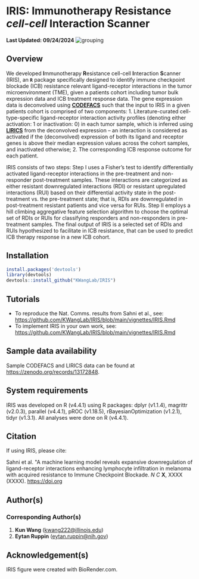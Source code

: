 # IRIS: Immunotherapy Resistance *cell-cell* Interaction Scanner
**Last Updated: 09/24/2024**
<img src="https://github.com/kwangcb/IRIS/blob/main/4-Figure/figures/biorender/png/IRIS%20figure%201%20Final%20Version%20%5Bnc%20acc%5D.png" alt="grouping">

## Overview

We developed **I**mmunotherapy **R**esistance cell-cell **I**nteraction **S**canner (IRIS), an **```R```** package specifically designed to identify immune checkpoint blockade (ICB) resistance relevant ligand-receptor interactions in the tumor microenvironment (TME), given a patients cohort including tumor bulk expression data and ICB treatment response data. The gene expression data is deconvolved using [**CODEFACS**](https://pubmed.ncbi.nlm.nih.gov/34983745/) such that the input to IRIS in a given patients cohort is comprised of two components: 1. Literature-curated cell-type-specific ligand-receptor interaction activity profiles (denoting either activation: 1 or inactivation: 0) in each tumor sample, which is inferred using [**LIRICS**](https://pubmed.ncbi.nlm.nih.gov/34983745/) from the deconvolved expression – an interaction is considered as activated if the (deconvolved) expression of both its ligand and receptor genes is above their median expression values across the cohort samples, and inactivated otherwise;  2. The corresponding ICB response outcome for each patient. 

IRIS consists of two steps: Step I uses a Fisher’s test to identify differentially activated ligand-receptor interactions in the pre-treatment and non-responder post-treatment samples. These interactions are categorized as either resistant downregulated interactions (RDI) or resistant upregulated interactions (RUI) based on their differential activity state in the post-treatment vs. the pre-treatment state; that is, RDIs are downregulated in post-treatment resistant patients and vice versa for RUIs. Step II employs a hill climbing aggregative feature selection algorithm to choose the optimal set of RDIs or RUIs for classifying responders and non-responders in pre-treatment samples. The final output of IRIS is a selected set of RDIs and RUIs hypothesized to facilitate in ICB resistance, that can be used to predict ICB therapy response in a new ICB cohort.

## Installation
```r
install.packages('devtools')
library(devtools)
devtools::install_github("KWangLab/IRIS")
```
## Tutorials
* To reproduce the Nat. Comms. results from Sahni et al., see: https://github.com/KWangLab/IRIS/blob/main/vignettes/IRIS.Rmd
* To implement IRIS in your own work, see: https://github.com/KWangLab/IRIS/blob/main/vignettes/IRIS.Rmd

## Sample data availability
Sample CODEFACS and LIRICS data can be found at https://zenodo.org/records/13172848.

## System requirements
IRIS was developed on R (v4.4.1) using R packages: dplyr (v1.1.4), magrittr (v2.0.3), parallel (v4.4.1), pROC (v1.18.5), rBayesianOptimization (v1.2.1), tidyr (v1.3.1). All analyses were done on R (v4.4.1).

## Citation
If using IRIS, please cite:

Sahni et al. "A machine learning model reveals expansive downregulation of ligand-receptor interactions enhancing lymphocyte infiltration in melanoma with acquired resistance to Immune Checkpoint Blockade. *N C* **X**, XXXX (XXXX). https://doi.org

## Author(s)
### Corresponding Author(s)
1. **Kun Wang** (kwang222@illinois.edu)
2. **Eytan Ruppin** (eytan.ruppin@nih.gov)

## Acknowledgement(s)
IRIS figure were created with BioRender.com.
